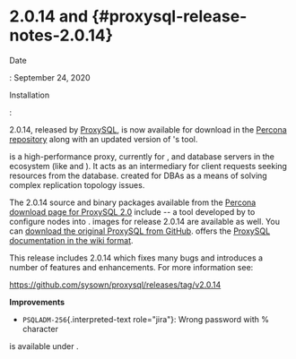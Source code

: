 # 2.0.14 and {#proxysql-release-notes-2.0.14}

Date

:   September 24, 2020

Installation

:   

2.0.14, released by [ProxySQL](), is now available for download in the
[Percona repository]() along with an updated version of 's tool.

is a high-performance proxy, currently for , and database servers in the
ecosystem (like and ). It acts as an intermediary for client requests
seeking resources from the database. created for DBAs as a means of
solving complex replication topology issues.

The 2.0.14 source and binary packages available from the [Percona
download page for ProxySQL 2.0]() include -- a tool developed by to
configure nodes into . images for release 2.0.14 are available as well.
You can [download the original ProxySQL from GitHub](). offers the
[ProxySQL documentation in the wiki format]().

This release includes 2.0.14 which fixes many bugs and introduces a
number of features and enhancements. For more information see:

<https://github.com/sysown/proxysql/releases/tag/v2.0.14>

**Improvements**

-   `PSQLADM-256`{.interpreted-text role="jira"}: Wrong password with %
    character

is available under .
